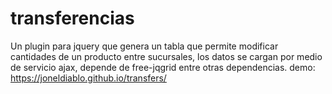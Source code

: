 # transferencias
Un plugin para jquery que genera un tabla que permite modificar cantidades de un producto entre sucursales, los datos se cargan por medio de servicio ajax, depende de free-jqgrid entre otras dependencias.
demo: https://joneldiablo.github.io/transfers/
